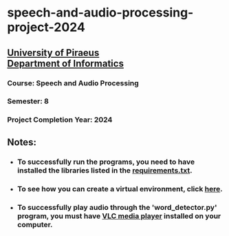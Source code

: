 # speech-and-audio-processing-project-2024
## [University of Piraeus](https://www.unipi.gr/en/home/)<br>[Department of Informatics](https://cs.unipi.gr/en/)
### Course: Speech and Audio Processing
### Semester: 8
### Project Completion Year: 2024<br>
## Notes:
- ### To successfully run the programs, you need to have installed the libraries listed in the [requirements.txt](https://github.com/dimitrisstyl7/speech-and-audio-processing-project-2024/blob/main/requirements.txt).
- ### To see how you can create a virtual environment, click [here](https://docs.python.org/3/library/venv.html).
- ### To successfully play audio through the 'word_detector.py' program, you must have [VLC media player](https://www.videolan.org/vlc/) installed on your computer.

